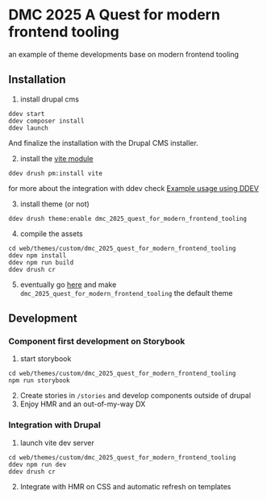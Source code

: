 # DMC 2025 A Quest for modern frontend tooling

an example of theme developments base on modern frontend tooling

## Installation

1. install drupal cms

```shell
ddev start
ddev composer install
ddev launch
```
And finalize the installation with the Drupal CMS installer.

2. install the [vite module](https://www.drupal.org/project/vite)
```shell
ddev drush pm:install vite
```
for more about the integration with ddev check [Example usage using DDEV](https://www.drupal.org/docs/extending-drupal/contributed-modules/contributed-module-documentation/vite/example-usage-using-ddev)

3. install theme (or not)
```shell
ddev drush theme:enable dmc_2025_quest_for_modern_frontend_tooling
```

4. compile the assets
```shell
cd web/themes/custom/dmc_2025_quest_for_modern_frontend_tooling
ddev npm install
ddev npm run build
ddev drush cr
```

5. eventually go [here](https://dmc2025-quest-for-modern-frontend-tooling-1.ddev.site/admin/appearance) and make `dmc_2025_quest_for_modern_frontend_tooling` the default theme


## Development

### Component first development on Storybook

1. start storybook
```shell
cd web/themes/custom/dmc_2025_quest_for_modern_frontend_tooling
npm run storybook
```

2. Create stories in `/stories` and develop components outside of drupal
3. Enjoy HMR and an out-of-my-way DX

### Integration with Drupal

1. launch vite dev server
```shell
cd web/themes/custom/dmc_2025_quest_for_modern_frontend_tooling
ddev npm run dev
ddev drush cr
```

2. Integrate with HMR on CSS and automatic refresh on templates



